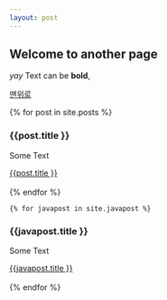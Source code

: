 ```yaml
---
layout: post
---
```


## Welcome to another page

_yay_
Text can be **bold**,

[맨위로](./)

{% for post in site.posts %}
<div class="card">
 <h3>{{post.title }}</h3>
  <p>Some Text</p>
<a href="{{post.url }}">{{post.title }}</a>
<br><br>
</div>
    {% endfor %}

    {% for javapost in site.javapost %}
<div class="card">
 <h3>{{javapost.title }}</h3>
  <p>Some Text</p>
<a href="{{javapost.url }}">{{javapost.title }}</a>
<br><br>
</div>
    {% endfor %}


